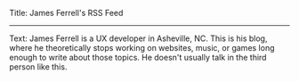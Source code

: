 Title: James Ferrell's RSS Feed

----

Text: James Ferrell is a UX developer in Asheville, NC. This is his blog, where he theoretically stops working on websites, music, or games long enough to write about those topics. He doesn't usually talk in the third person like this.
